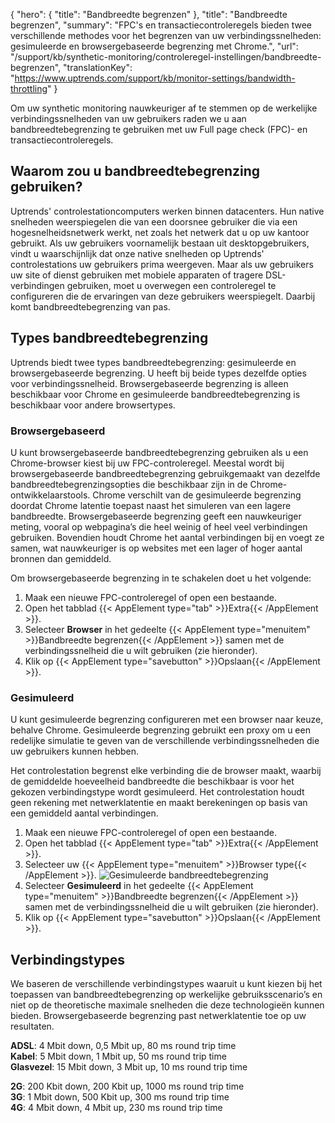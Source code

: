 {
  "hero": {
    "title": "Bandbreedte begrenzen"
  },
  "title": "Bandbreedte begrenzen",
  "summary": "FPC's en transactiecontroleregels bieden twee verschillende methodes voor het begrenzen van uw verbindingssnelheden: gesimuleerde en browsergebaseerde begrenzing met Chrome.",
  "url": "/support/kb/synthetic-monitoring/controleregel-instellingen/bandbreedte-begrenzen",
  "translationKey": "https://www.uptrends.com/support/kb/monitor-settings/bandwidth-throttling"
}

Om uw synthetic monitoring nauwkeuriger af te stemmen op de werkelijke verbindingssnelheden van uw gebruikers raden we u aan bandbreedtebegrenzing te gebruiken met uw Full page check (FPC)- en transactiecontroleregels.

## Waarom zou u bandbreedtebegrenzing gebruiken?

Uptrends' controlestationcomputers werken binnen datacenters. Hun native snelheden weerspiegelen die van een doorsnee gebruiker die via een hogesnelheidsnetwerk werkt, net zoals het netwerk dat u op uw kantoor gebruikt. Als uw gebruikers voornamelijk bestaan uit desktopgebruikers, vindt u waarschijnlijk dat onze native snelheden op Uptrends' controlestations uw gebruikers prima weergeven. Maar als uw gebruikers uw site of dienst gebruiken met mobiele apparaten of tragere DSL-verbindingen gebruiken, moet u overwegen een controleregel te configureren die de ervaringen van deze gebruikers weerspiegelt. Daarbij komt bandbreedtebegrenzing van pas.

## Types bandbreedtebegrenzing

Uptrends biedt twee types bandbreedtebegrenzing: gesimuleerde en browsergebaseerde begrenzing. U heeft bij beide types dezelfde opties voor verbindingssnelheid. Browsergebaseerde begrenzing is alleen beschikbaar voor Chrome en gesimuleerde bandbreedtebegrenzing is beschikbaar voor andere browsertypes.

### Browsergebaseerd

U kunt browsergebaseerde bandbreedtebegrenzing gebruiken als u een Chrome-browser kiest bij uw FPC-controleregel. Meestal wordt bij browsergebaseerde bandbreedtebegrenzing gebruikgemaakt van dezelfde bandbreedtebegrenzingsopties die beschikbaar zijn in de Chrome-ontwikkelaarstools. Chrome verschilt van de gesimuleerde begrenzing doordat Chrome latentie toepast naast het simuleren van een lagere bandbreedte. Browsergebaseerde begrenzing geeft een nauwkeuriger meting, vooral op webpagina’s die heel weinig of heel veel verbindingen gebruiken. Bovendien houdt Chrome het aantal verbindingen bij en voegt ze samen, wat nauwkeuriger is op websites met een lager of hoger aantal bronnen dan gemiddeld. 

Om browsergebaseerde begrenzing in te schakelen doet u het volgende:

1.  Maak een nieuwe FPC-controleregel of open een bestaande.
2.  Open het tabblad {{< AppElement type="tab" >}}Extra{{< /AppElement >}}.
3.  Selecteer **Browser** in het gedeelte {{< AppElement type="menuitem" >}}Bandbreedte begrenzen{{< /AppElement >}} samen met de verbindingssnelheid die u wilt gebruiken (zie hieronder).
4.  Klik op {{< AppElement type="savebutton" >}}Opslaan{{< /AppElement >}}.

### Gesimuleerd

U kunt gesimuleerde begrenzing configureren met een browser naar keuze, behalve Chrome. Gesimuleerde begrenzing gebruikt een proxy om u een redelijke simulatie te geven van de verschillende verbindingssnelheden die uw gebruikers kunnen hebben.

Het controlestation begrenst elke verbinding die de browser maakt, waarbij de gemiddelde hoeveelheid bandbreedte die beschikbaar is voor het gekozen verbindingstype wordt gesimuleerd. Het controlestation houdt geen rekening met netwerklatentie en maakt berekeningen op basis van een gemiddeld aantal verbindingen.

1.  Maak een nieuwe FPC-controleregel of open een bestaande.
2.  Open het tabblad {{< AppElement type="tab" >}}Extra{{< /AppElement >}}.
3.  Selecteer uw {{< AppElement type="menuitem" >}}Browser type{{< /AppElement >}}.
![Gesimuleerde bandbreedtebegrenzing](/img/content/scr-fpc-bandwidth-simulated.min.png)
4.  Selecteer **Gesimuleerd** in het gedeelte {{< AppElement type="menuitem" >}}Bandbreedte begrenzen{{< /AppElement >}} samen met de verbindingssnelheid die u wilt gebruiken (zie hieronder).
5.  Klik op {{< AppElement type="savebutton" >}}Opslaan{{< /AppElement >}}.


## Verbindingstypes

We baseren de verschillende verbindingstypes waaruit u kunt kiezen bij het toepassen van bandbreedtebegrenzing op werkelijke gebruiksscenario’s en niet op de theoretische maximale snelheden die deze technologieën kunnen bieden. Browsergebaseerde begrenzing past netwerklatentie toe op uw resultaten.

**ADSL**: 4 Mbit down, 0,5 Mbit up, 80 ms round trip time  
**Kabel**: 5 Mbit down, 1 Mbit up, 50 ms round trip time  
**Glasvezel**: 15 Mbit down, 3 Mbit up, 10 ms round trip time  

**2G**: 200 Kbit down, 200 Kbit up, 1000 ms round trip time  
**3G**: 1 Mbit down, 500 Kbit up, 300 ms round trip time  
**4G**: 4 Mbit down, 4 Mbit up, 230 ms round trip time
